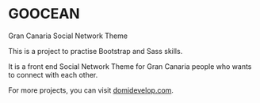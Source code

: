 # GOOCEAN

Gran Canaria Social Network Theme

This is a project to practise Bootstrap and Sass skills.

It is a front end Social Network Theme for Gran Canaria people who wants to connect with each other.

For more projects, you can visit [domidevelop.com](https://domidevelop.com).
